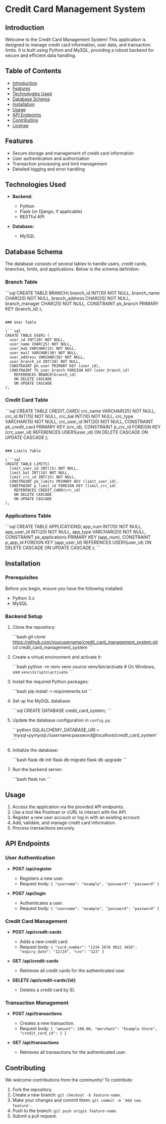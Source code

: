 # Credit Card Management System

## Introduction

Welcome to the Credit Card Management System! This application is designed to manage credit card information, user data, and transaction limits. It is built using Python and MySQL, providing a robust backend for secure and efficient data handling.

## Table of Contents

- [Introduction](#introduction)
- [Features](#features)
- [Technologies Used](#technologies-used)
- [Database Schema](#database-schema)
- [Installation](#installation)
- [Usage](#usage)
- [API Endpoints](#api-endpoints)
- [Contributing](#contributing)
- [License](#license)

## Features

- Secure storage and management of credit card information
- User authentication and authorization
- Transaction processing and limit management
- Detailed logging and error handling

## Technologies Used

- **Backend:**
  - Python
  - Flask (or Django, if applicable)
  - RESTful API

- **Database:**
  - MySQL

## Database Schema

The database consists of several tables to handle users, credit cards, branches, limits, and applications. Below is the schema definition:

### Branch Table

\```sql
CREATE TABLE BRANCH(
  branch_id INT(10) NOT NULL,
  branch_name CHAR(20) NOT NULL,
  branch_address CHAR(25) NOT NULL,
  branch_manager CHAR(25) NOT NULL,
  CONSTRAINT pk_branch PRIMARY KEY (branch_id)
);
```

### User Table

\```sql
CREATE TABLE USER1 (
  user_id INT(20) NOT NULL,
  user_name CHAR(25) NOT NULL,
  user_mob VARCHAR(15) NOT NULL,
  user_mail VARCHAR(30) NOT NULL,
  user_address VARCHAR(50) NOT NULL,
  user_branch_id INT(10) NOT NULL,
  CONSTRAINT pk_user PRIMARY KEY (user_id),
  CONSTRAINT fk_user_branch FOREIGN KEY (user_branch_id) 
    REFERENCES BRANCH(branch_id) 
    ON DELETE CASCADE 
    ON UPDATE CASCADE
);
```

### Credit Card Table

\```sql
CREATE TABLE CREDIT_CARD(
  crc_name VARCHAR(25) NOT NULL,
  crc_id INT(15) NOT NULL,
  crc_bal INT(10) NOT NULL,
  crc_type VARCHAR(15) NOT NULL,
  crc_user_id INT(20) NOT NULL,
  CONSTRAINT pk_credit_card PRIMARY KEY (crc_id),
  CONSTRAINT p_crc_id FOREIGN KEY (crc_user_id) 
    REFERENCES USER1(user_id) 
    ON DELETE CASCADE 
    ON UPDATE CASCADE
);
```

### Limits Table

\```sql
CREATE TABLE LIMITS(
  limit_user_id INT(15) NOT NULL,
  limit_bal INT(10) NOT NULL,
  limit_crc_id INT(15) NOT NULL,
  CONSTRAINT pk_limits PRIMARY KEY (limit_user_id),
  CONSTRAINT p_limit_id FOREIGN KEY (limit_crc_id) 
    REFERENCES CREDIT_CARD(crc_id) 
    ON DELETE CASCADE 
    ON UPDATE CASCADE
);
```

### Applications Table

\```sql
CREATE TABLE APPLICATIONS(
  app_num INT(10) NOT NULL,
  app_user_id INT(20) NOT NULL,
  app_type VARCHAR(20) NOT NULL,
  CONSTRAINT pk_applications PRIMARY KEY (app_num),
  CONSTRAINT p_app_id FOREIGN KEY (app_user_id)
    REFERENCES USER1(user_id) 
    ON DELETE CASCADE 
    ON UPDATE CASCADE
);
\```

## Installation

### Prerequisites

Before you begin, ensure you have the following installed:

- Python 3.x
- MySQL

### Backend Setup

1. Clone the repository:

   \```bash
   git clone https://github.com/yourusername/credit_card_management_system.git
   cd credit_card_management_system
   \```

2. Create a virtual environment and activate it:

   \```bash
   python -m venv venv
   source venv/bin/activate  # On Windows, use `venv\Scripts\activate`
   \```

3. Install the required Python packages:

   \```bash
   pip install -r requirements.txt
   \```

4. Set up the MySQL database:

   \```sql
   CREATE DATABASE credit_card_system;
   \```

5. Update the database configuration in `config.py`:

   \```python
   SQLALCHEMY_DATABASE_URI = 'mysql+pymysql://username:password@localhost/credit_card_system'
   \```

6. Initialize the database:

   \```bash
   flask db init
   flask db migrate
   flask db upgrade
   \```

7. Run the backend server:

   \```bash
   flask run
   \```

## Usage

1. Access the application via the provided API endpoints.
2. Use a tool like Postman or cURL to interact with the API.
3. Register a new user account or log in with an existing account.
4. Add, validate, and manage credit card information.
5. Process transactions securely.

## API Endpoints

### User Authentication

- **POST /api/register**
  - Registers a new user.
  - Request body: `{ "username": "example", "password": "password" }`

- **POST /api/login**
  - Authenticates a user.
  - Request body: `{ "username": "example", "password": "password" }`

### Credit Card Management

- **POST /api/credit-cards**
  - Adds a new credit card.
  - Request body: `{ "card_number": "1234 5678 9012 3456", "expiry_date": "12/24", "cvv": "123" }`

- **GET /api/credit-cards**
  - Retrieves all credit cards for the authenticated user.

- **DELETE /api/credit-cards/{id}**
  - Deletes a credit card by ID.

### Transaction Management

- **POST /api/transactions**
  - Creates a new transaction.
  - Request body: `{ "amount": 100.00, "merchant": "Example Store", "credit_card_id": 1 }`

- **GET /api/transactions**
  - Retrieves all transactions for the authenticated user.

## Contributing

We welcome contributions from the community! To contribute:

1. Fork the repository.
2. Create a new branch: `git checkout -b feature-name`.
3. Make your changes and commit them: `git commit -m 'Add new feature'`.
4. Push to the branch: `git push origin feature-name`.
5. Submit a pull request.